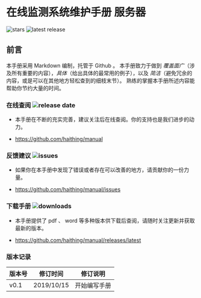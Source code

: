 # 在线监测系统维护手册 服务器

![stars](https://img.shields.io/github/stars/haithing/manual?style=social) ![latest release](https://img.shields.io/github/v/release/haithing/manual?style=social)

## 前言

本手册采用 Markdown 编制，托管于 Github 。
本手册致力于做到 _覆盖面广_（涉及所有重要的内容），_具体_（给出具体的最常用的例子），以及 _简洁_（避免冗余的内容，或是可以在其他地方轻松查到的细枝末节）。
熟练的掌握本手册所述内容能帮助你节约大量的时间。

### 在线查阅 ![release date](https://img.shields.io/github/release-date/haithing/manual)

-   本手册在不断的充实完善，建议关注后在线查阅。你的支持也是我们进步的动力。

-   https://github.com/haithing/manual

### 反馈建议 ![issues](https://img.shields.io/github/issues/haithing/manual)

-   如果你在本手册中发现了错误或者存在可以改善的地方，请贡献你的一份力量。

-   https://github.com/haithing/manual/issues

### 下载手册 ![downloads](https://img.shields.io/github/downloads/haithing/manual/total)

-   本手册提供了 pdf 、 word 等多种版本供下载后查阅，请随时关注更新并获取最新的版本。

-   https://github.com/haithing/manual/releases/latest

### 版本记录

| 版本号 | 修订时间   | 修订说明     |
| ------ | ---------- | ------------ |
| v0.1   | 2019/10/15 | 开始编写手册 |
